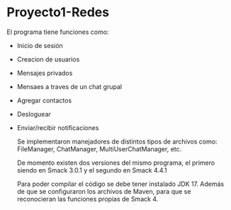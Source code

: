 # Proyecto1-Redes
El programa tiene funciones como:
- Inicio de sesión
- Creacion de usuarios
- Mensajes privados
- Mensaes a traves de un chat grupal
- Agregar contactos
- Desloguear 
- Enviar/recibir notificaciones

  Se implementaron manejadores de distintos tipos de archivos como: FileManager, ChatManager, MultiUserChatManager, etc. 

  De momento existen dos versiones del mismo programa, el primero siendo en Smack 3.0.1 y el segundo en Smack 4.4.1
  
  Para poder compilar el código se debe tener instalado JDK 17. Además de que se configuraron los archivos de Maven, para que se reconocieran las 
  funciones propias de Smack 4.
  
  
